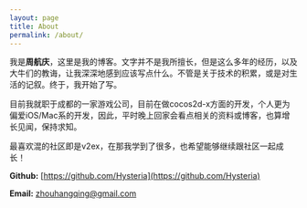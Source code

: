 ```yaml
---
layout: page
title: About
permalink: /about/
---
```


我是**周航庆**，这里是我的博客。文字并不是我所擅长，但是这么多年的经历，以及大牛们的教诲，让我深深地感到应该写点什么。不管是关于技术的积累，或是对生活的记叙。终于，我开始了写。

目前我就职于成都的一家游戏公司，目前在做cocos2d-x方面的开发，个人更为偏爱iOS/Mac系的开发，因此，平时晚上回家会看点相关的资料或博客，也算增长见闻，保持求知。

最喜欢混的社区即是v2ex，在那我学到了很多，也希望能够继续跟社区一起成长！

**Github:** [https://github.com/Hysteria](https://github.com/Hysteria)

**Email:** [zhouhangqing@gmail.com](zhouhangqing@gmail.com)



